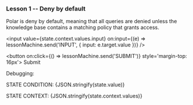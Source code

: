 <script>
	import { interpret } from 'xstate';
	import { machine } from './machine';
	let state;
	const lessonMachine = interpret(machine, { devTools: true })
		.onTransition((machineState) => {
			state = machineState
		}).start();
</script>

### Lesson 1 -- Deny by default

Polar is deny by default, meaning that all queries are denied unless the knowledge base contains a matching policy that grants access.

<input value={state.context.values.input} on:input={(e) => lessonMachine.send('INPUT', { input: e.target.value })} />

<button on:click={() => lessonMachine.send('SUBMIT')} style='margin-top: 16px'>
	Submit	
</button>

Debugging: 

STATE CONDITION: {JSON.stringify(state.value)}

STATE CONTEXT: {JSON.stringify(state.context.values)}

